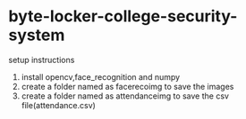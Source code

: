 # byte-locker-college-security-system
setup instructions
1) install opencv,face_recognition and numpy
2) create a folder named as facerecoimg to save the images
3) create a folder named as attendanceimg to save the csv file(attendance.csv)
